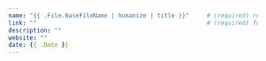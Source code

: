 ```yaml
---
name: "{{ .File.BaseFileName | humanize | title }}"     # (required) recommended to use "github-account/repository-name"
link: ""                                                # (required) full url link to the project
description: ""
website: ""
date: {{ .Date }}
---
```

